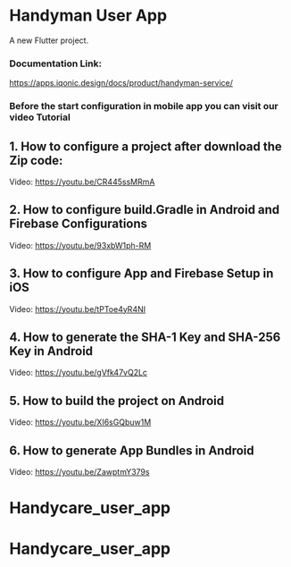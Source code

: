 # Handyman User App

A new Flutter project.

### Documentation Link:
https://apps.iqonic.design/docs/product/handyman-service/


### Before the start configuration in mobile app you can visit our video Tutorial ###

## 1. How to configure a project after download the Zip code: 
 Video: https://youtu.be/CR445ssMRmA

## 2. How to configure build.Gradle in Android and Firebase Configurations
 Video: https://youtu.be/93xbW1ph-RM

## 3. How to configure App and Firebase Setup in iOS
 Video: https://youtu.be/tPToe4yR4NI

## 4. How to generate the SHA-1 Key and SHA-256 Key in Android
 Video: https://youtu.be/gVfk47vQ2Lc

## 5. How to build the project on Android
 Video: https://youtu.be/XI6sGQbuw1M

## 6. How to generate App Bundles in Android
 Video: https://youtu.be/ZawptmY379s
# Handycare_user_app
# Handycare_user_app
